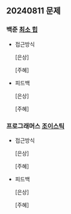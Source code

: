 ## 20240811 문제

### 백준 [최소 힙](https://www.acmicpc.net/problem/1927)

- 접근방식

  [은상]
 
  
  [주혜]
  
- 피드백

  [은상]
  
  
  [주혜]


### 프로그래머스 [조이스틱](https://school.programmers.co.kr/learn/courses/30/lessons/42860)

- 접근방식

  [은상]
  

  [주혜]
  
  
- 피드백

  [은상]
  
  
  [주혜]
  
